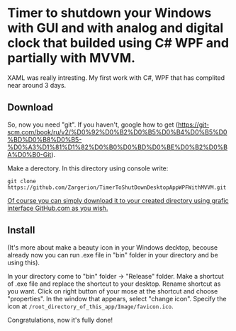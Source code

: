 # Timer to shutdown your Windows with GUI and with analog and digital clock that builded using C# WPF and partially with MVVM.
XAML was really intresting. My first work with C#, WPF that has complited near around 3 days.

## Download

So, now you need "git". If you haven't, google how to get (https://git-scm.com/book/ru/v2/%D0%92%D0%B2%D0%B5%D0%B4%D0%B5%D0%BD%D0%B8%D0%B5-%D0%A3%D1%81%D1%82%D0%B0%D0%BD%D0%BE%D0%B2%D0%BA%D0%B0-Git).

Make a derectory. In this directory using console write:

```git clone https://github.com/Zargerion/TimerToShutDownDesktopAppWPFWithMVVM.git```

<ins> Of course you can simply download it to your created directory using grafic interface GitHub.com as you wish. </ins>

## Install

(It's more about make a beauty icon in your Windows decktop, becouse already now you can run .exe file in "bin" folder in your directory and be using this).

In your directory come to "bin" folder -> "Release" folder. Make a shortcut of .exe file and replace the shortcut to your desktop. Rename shortcut as you want. Click on right button of your mose at the shortcut and choоse "properties". In the window that appears, select "change icon". Specify the icon at ```/root_directory_of_this_app/Image/favicon.ico```.

Congratulations, now it's fully done!
